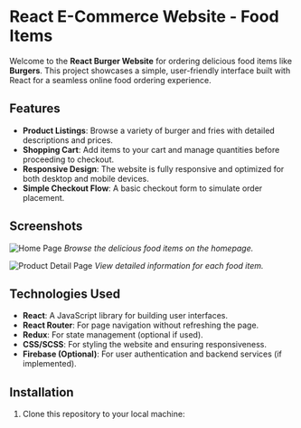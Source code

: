 # React E-Commerce Website - Food Items

Welcome to the **React Burger Website** for ordering delicious food items like **Burgers**. This project showcases a simple, user-friendly interface built with React for a seamless online food ordering experience.

## Features

- **Product Listings**: Browse a variety of burger and fries with detailed descriptions and prices.
- **Shopping Cart**: Add items to your cart and manage quantities before proceeding to checkout.
- **Responsive Design**: The website is fully responsive and optimized for both desktop and mobile devices.
- **Simple Checkout Flow**: A basic checkout form to simulate order placement.

## Screenshots

![Home Page](assets/images/homepage.png)
*Browse the delicious food items on the homepage.*

![Product Detail Page](assets/images/product-detail.png)
*View detailed information for each food item.*

## Technologies Used

- **React**: A JavaScript library for building user interfaces.
- **React Router**: For page navigation without refreshing the page.
- **Redux**: For state management (optional if used).
- **CSS/SCSS**: For styling the website and ensuring responsiveness.
- **Firebase (Optional)**: For user authentication and backend services (if implemented).

## Installation

1. Clone this repository to your local machine:

  
